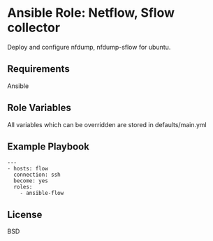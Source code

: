 Ansible Role: Netflow, Sflow collector
=========

Deploy and configure nfdump, nfdump-sflow for ubuntu.

Requirements
------------

Ansible

Role Variables
--------------

All variables which can be overridden are stored in defaults/main.yml

Example Playbook
----------------

```text
---
- hosts: flow
  connection: ssh
  become: yes
  roles: 
    - ansible-flow
```

License
-------

BSD
